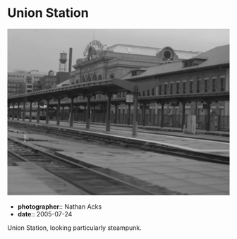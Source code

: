 # Union Station

![A black-and-white image of the train tracks behind Union Station, taken slightly after a rain storm](assets/2005-07-24-union-station.webp)

* **photographer**:: Nathan Acks  
* **date**:: 2005-07-24

Union Station, looking particularly steampunk.
